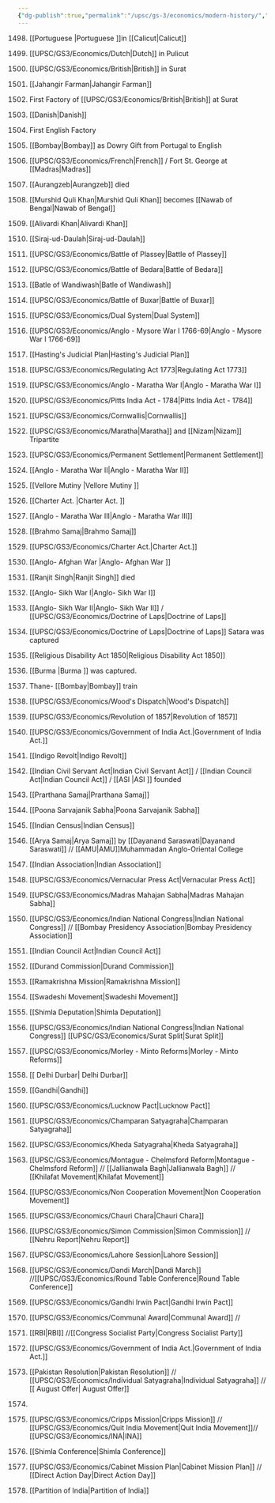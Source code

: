 ```yaml
---
{"dg-publish":true,"permalink":"/upsc/gs-3/economics/modern-history/","dgHomeLink":true,"dgPassFrontmatter":false}
---
```


1498. [[Portuguese |Portuguese ]]in [[Calicut|Calicut]]
      
1595. [[UPSC/GS3/Economics/Dutch|Dutch]] in Pulicut
      
1608. [[UPSC/GS3/Economics/British|British]] in Surat
1609. [[Jahangir Farman|Jahangir Farman]]
1613. First Factory of [[UPSC/GS3/Economics/British|British]] at Surat
1616. [[Danish|Danish]]
1651. First English Factory
1662. [[Bombay|Bombay]] as Dowry Gift from Portugal to English 
1664. [[UPSC/GS3/Economics/French|French]]  / Fort St. George at [[Madras|Madras]]
      
1707. [[Aurangzeb|Aurangzeb]] died
1717. [[Murshid Quli Khan|Murshid Quli Khan]] becomes [[Nawab of Bengal|Nawab of Bengal]]
1740. [[Alivardi Khan|Alivardi Khan]]
1756. [[Siraj-ud-Daulah|Siraj-ud-Daulah]]
1757. [[UPSC/GS3/Economics/Battle of Plassey|Battle of Plassey]]
1759. [[UPSC/GS3/Economics/Battle of Bedara|Battle of Bedara]]
1760. [[Batle of Wandiwash|Batle of Wandiwash]]
1764. [[UPSC/GS3/Economics/Battle of Buxar|Battle of Buxar]]
1765. [[UPSC/GS3/Economics/Dual System|Dual System]]
1767. [[UPSC/GS3/Economics/Anglo - Mysore War I 1766-69|Anglo - Mysore War I 1766-69]]
1772. [[Hasting's Judicial Plan|Hasting's Judicial Plan]]
1773. [[UPSC/GS3/Economics/Regulating Act 1773|Regulating Act 1773]]
1775. [[UPSC/GS3/Economics/Anglo - Maratha War I|Anglo - Maratha War I]]
1784. [[UPSC/GS3/Economics/Pitts India Act - 1784|Pitts India Act - 1784]] 
1788. [[UPSC/GS3/Economics/Cornwallis|Cornwallis]]
1789. [[UPSC/GS3/Economics/Maratha|Maratha]] and [[Nizam|Nizam]] Tripartite
1793. [[UPSC/GS3/Economics/Permanent Settlement|Permanent Settlement]] 
      
1803. [[Anglo - Maratha War II|Anglo - Maratha War II]]
1806. [[Vellore Mutiny |Vellore Mutiny ]]
1813. [[Charter Act. |Charter Act. ]]
1817. [[Anglo - Maratha War III|Anglo - Maratha War III]]
1828. [[Brahmo Samaj|Brahmo Samaj]]
1833. [[UPSC/GS3/Economics/Charter Act.|Charter Act.]] 
1838. [[Anglo- Afghan War |Anglo- Afghan War ]]
1839. [[Ranjit Singh|Ranjit Singh]] died
1845. [[Anglo- Sikh War I|Anglo- Sikh War I]]
1848. [[Anglo- Sikh War II|Anglo- Sikh War II]] / [[UPSC/GS3/Economics/Doctrine of Laps|Doctrine of Laps]]
1849.  [[UPSC/GS3/Economics/Doctrine of Laps|Doctrine of Laps]] Satara was captured 
1850. [[Religious Disability Act 1850|Religious Disability Act 1850]]
1852. [[Burma |Burma ]] was captured. 
1853. Thane- [[Bombay|Bombay]] train
1854. [[UPSC/GS3/Economics/Wood's Dispatch|Wood's Dispatch]]  
1857. [[UPSC/GS3/Economics/Revolution of 1857|Revolution of 1857]]
1858. [[UPSC/GS3/Economics/Government of India Act.|Government of India Act.]]
1859. [[Indigo Revolt|Indigo Revolt]]
1861. [[Indian Civil Servant Act|Indian Civil Servant Act]] / [[Indian Council Act|Indian Council Act]] / [[ASI |ASI ]] founded
1867. [[Prarthana Samaj|Prarthana Samaj]]
1870. [[Poona Sarvajanik Sabha|Poona Sarvajanik Sabha]] 
1871. [[Indian Census|Indian Census]] 
1875. [[Arya Samaj|Arya Samaj]] by [[Dayanand Saraswati|Dayanand Saraswati]] // [[AMU|AMU]]Muhammadan Anglo-Oriental College
1876. [[Indian Association|Indian Association]]
1878. [[UPSC/GS3/Economics/Vernacular Press Act|Vernacular Press Act]]
1884. [[UPSC/GS3/Economics/Madras Mahajan Sabha|Madras Mahajan Sabha]]
1885. [[UPSC/GS3/Economics/Indian National Congress|Indian National Congress]] // [[Bombay Presidency Association|Bombay Presidency Association]]
1892. [[Indian Council Act|Indian Council Act]]
1893. [[Durand Commission|Durand Commission]]
1897. [[Ramakrishna Mission|Ramakrishna Mission]]
      
1905. [[Swadeshi Movement|Swadeshi Movement]]
1906. [[Shimla Deputation|Shimla Deputation]]
1907. [[UPSC/GS3/Economics/Indian National Congress|Indian National Congress]] [[UPSC/GS3/Economics/Surat Split|Surat Split]]
1909. [[UPSC/GS3/Economics/Morley - Minto Reforms|Morley - Minto Reforms]] 
1911. [[ Delhi Durbar| Delhi Durbar]]
1915. [[Gandhi|Gandhi]] 
1916. [[UPSC/GS3/Economics/Lucknow Pact|Lucknow Pact]]
1917.  [[UPSC/GS3/Economics/Champaran Satyagraha|Champaran Satyagraha]]
1918. [[UPSC/GS3/Economics/Kheda Satyagraha|Kheda Satyagraha]]
1919. [[UPSC/GS3/Economics/Montague - Chelmsford Reform|Montague - Chelmsford Reform]] // [[Jallianwala Bagh|Jallianwala Bagh]] // [[Khilafat Movement|Khilafat Movement]]
1920. [[UPSC/GS3/Economics/Non Cooperation Movement|Non Cooperation Movement]]
1922. [[UPSC/GS3/Economics/Chauri Chara|Chauri Chara]]
1928. [[UPSC/GS3/Economics/Simon Commission|Simon Commission]] // [[Nehru Report|Nehru Report]]
1929. [[UPSC/GS3/Economics/Lahore Session|Lahore Session]]
1930. [[UPSC/GS3/Economics/Dandi March|Dandi March]] //[[UPSC/GS3/Economics/Round Table Conference|Round Table Conference]]
1931.  [[UPSC/GS3/Economics/Gandhi Irwin Pact|Gandhi Irwin Pact]]
1932. [[UPSC/GS3/Economics/Communal Award|Communal Award]] //
1933. [[RBI|RBI]] //[[Congress Socialist Party|Congress Socialist Party]]
1935. [[UPSC/GS3/Economics/Government of India Act.|Government of India Act.]]
1940. [[Pakistan Resolution|Pakistan Resolution]] // [[UPSC/GS3/Economics/Individual Satyagraha|Individual Satyagraha]] // [[ August Offer| August Offer]]
1941. 
1942. [[UPSC/GS3/Economics/Cripps Mission|Cripps Mission]] // [[UPSC/GS3/Economics/Quit India Movement|Quit India Movement]]// [[UPSC/GS3/Economics/INA|INA]]
1945. [[Shimla Conference|Shimla Conference]] 
1946. [[UPSC/GS3/Economics/Cabinet Mission Plan|Cabinet Mission Plan]]  // [[Direct Action Day|Direct Action Day]]
1947. [[Partition of India|Partition of India]] 